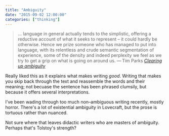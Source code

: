```yaml
---
title: "Ambiguity"
date: "2015-09-02 12:00:00"
categories: ["thinking"]
---
```



> &hellip; language in general actually tends to the simplistic, offering a reductive account of what it seeks to represent &#8211; it could hardly be otherwise. Hence we prize someone who has managed to put into language, with its relentless and crude semantic segmentation of experience, some of the density and indeed perplexity we feel as we try to get a grip on what is going on around us. &#8212;&thinsp;Tim Parks <cite>[Clearing up ambiguity](https://www.nybooks.com/blogs/nyrblog/2015/sep/01/clearing-up-ambiguity/)</cite>

Really liked this as it explains what makes writing _good_. Writing that makes you skip back through the text and reassemble the words and their meaning; not becuase the sentence has been phrased clumsily, but because it offers several interpretations.

I've been wading through too much non&#8211;ambiguous writing recently, mostly horror. There's a lot of existential ambiguity in Lovecraft, but the prose is tortuous rather than nuanced.

Not sure where that leaves didactic writers who are masters of ambiguity. Perhaps that's Tolstoy's strength?

